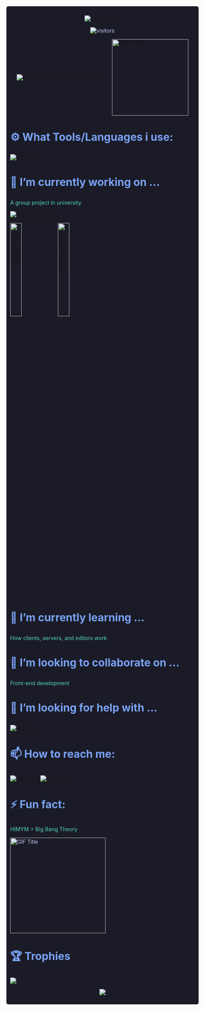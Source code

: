 <div style="background-color:#1a1b26; color:#c0caf5; padding:10px; border-radius:5px;">
<div align=center>

[![Typing SVG](https://readme-typing-svg.demolab.com?font=Tangerine&weight=100&pause=1000&color=56D6C2&center=true&vCenter=true&multiline=true&width=435&height=65&lines=Hi+there!+I+am+Alhasan+Ramadan;Welcome+to+my+GitHub+%3A)](https://git.io/typing-svg)
</div>
<div align=center>

![visitors](https://visitor-badge.laobi.icu/badge?page_id=alhasan-ramadan.906008051)
</div>

<div style="display: flex; justify-content: center; align-items: center; gap: 20px;">
    <a href="https://awesome-github-stats.azurewebsites.net/index.html??cardType=level&theme=tokyonight&preferLogin=true&Background=00000000&Ring=56D6C2">    <img  alt="alhasan-ramadan's GitHub Stats" src="https://awesome-github-stats.azurewebsites.net/user-stats/alhasan-ramadan?cardType=level&theme=tokyonight&preferLogin=true&Background=00000000&Ring=56D6C2" />  </a>
  <a href="https://github.com/anuraghazra/github-readme-stats">
    <img src="https://github-readme-stats.vercel.app/api/top-langs/?username=alhasan-ramadan&langs_count=8&layout=compact&theme=tokyonight&bg_color=00000000" alt="Top Langs" style="height: 200px; width: auto;"/>
  </a>
</div>


# <p style="color:#7aa2f7;">⚙️ What Tools/Languages i use:</p>

[![My Skills](https://skillicons.dev/icons?i=figma,vscode,idea,godot,obsidian,blender,dotnet,docker,cloudflare,windows,linux,githubactions,github,gitlab,git,matlab,cs,html,css,java,latex,md,haskell)](https://skillicons.dev)


# <p style="color:#7aa2f7;">🔭 I’m currently working on ...</p>
<p style="color:#56D6C2;">
A group project in university
<p align="left">
  <a href="https://github.com/alhasan-ramadan?tab=repositories&sort=stargazers">
    <img alt="All Repositories" title="All Repositories" src="https://custom-icon-badges.herokuapp.com/badge/-All%20Repos-bb9af7?style=for-the-badge&logoColor=white&logo=repo"/>
  </a>
</p>

<a href="https://github.com/alhasan-ramadan/starfighter-alliance">
  <img width="25%" src="https://denvercoder1-github-readme-stats.vercel.app/api/pin/?username=alhasan-ramadan&repo=starfighter-alliance&hide_border=false&bg_color=1F222E&title_color=bb9af7&icon_color=bb9af7&theme=tokyonight&show_icons=false" alt="Starfighter-Alliance">
</a>
<a href="https://github.com/alhasan-ramadan/godot-calculator">
  <img width="25%" src="https://denvercoder1-github-readme-stats.vercel.app/api/pin/?username=alhasan-ramadan&repo=godot-calculator&theme=tokyonight&bg_color=1F222E&title_color=bb9af7&icon_color=bb9af7&hide_border=false&show_icons=false" alt="Godot-Calculator">
</a>


</p>


# <p style="color:#7aa2f7;">🌱 I’m currently learning ...</p>
<p style="color:#56D6C2;">
How clients, servers, and editors work
</p>


# <p style="color:#7aa2f7;">👯 I’m looking to collaborate on ...</p>
<p style="color:#56D6C2;">
Front-end development
</p>


# <p style="color:#7aa2f7;">🤔 I’m looking for help with ...</p>
[![My Skills](https://skillicons.dev/icons?i=react)](https://skillicons.dev)


# <p style="color:#7aa2f7;">📫 How to reach me:</p>
[![My Skills](https://skillicons.dev/icons?i=linkedin)](https://www.linkedin.com/in/alhasan-ramadan-75a390220/)
[![My Skills](https://skillicons.dev/icons?i=instagram)](https://www.instagram.com/0nlyhasan)


# <p style="color:#7aa2f7;">⚡ Fun fact:</p>
<p style="color:#56D6C2;">
HIMYM > Big Bang Theory
</p>
<img src="https://media.giphy.com/media/lTY3NrsUR2KwOihvpA/giphy.gif" alt="GIF Title" width="250">


# <p style="color:#7aa2f7;">🏆 Trophies</p>
![](https://github-profile-trophy.vercel.app/?username=alhasan-ramadan&theme=tokyonight&no-frame=false&no-bg=true&bg_color=00000000&margin-w=4)

<div align=center>

![](https://github-readme-streak-stats.herokuapp.com/?user=alhasan-ramadan&theme=tokyonight&hide_border=false&bg_color=00000000)<br/>
</div>
</div>


